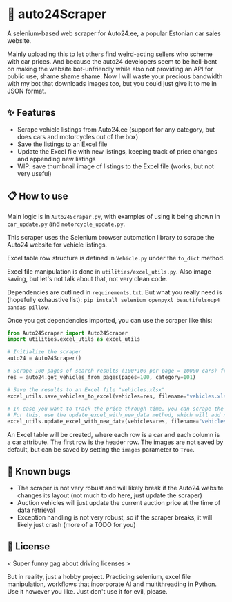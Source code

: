 # 🚗 auto24Scraper

A selenium-based web scraper for Auto24.ee, a popular Estonian car sales website.

Mainly uploading this to let others find weird-acting sellers who scheme with car prices.
And because the auto24 developers seem to be hell-bent on making the website bot-unfriendly while also not providing an API for public use, shame shame shame.
Now I will waste your precious bandwidth with my bot that downloads images too, but you could just give it to me in JSON format.

## ✨ Features

- Scrape vehicle listings from Auto24.ee (support for any category, but does cars and motorcycles out of the box)
- Save the listings to an Excel file
- Update the Excel file with new listings, keeping track of price changes and appending new listings
- WIP: save thumbnail image of listings to the Excel file (works, but not very useful)


## 📋 How to use

Main logic is in `Auto24Scraper.py`, with examples of using it being shown in `car_update.py` and `motorcycle_update.py`.

This scraper uses the Selenium browser automation library to scrape the Auto24 website for vehicle listings.

Excel table row structure is defined in `Vehicle.py` under the `to_dict` method.

Excel file manipulation is done in `utilities/excel_utils.py`. Also image saving, but let's not talk about that, not very clean code.

Dependencies are outlined in `requirements.txt`. But what you really need is (hopefully exhaustive list):
`pip install selenium openpyxl beautifulsoup4 pandas pillow`. 

Once you get dependencies imported, you can use the scraper like this:

```python
from Auto24Scraper import Auto24Scraper
import utilities.excel_utils as excel_utils

# Initialize the scraper
auto24 = Auto24Scraper()

# Scrape 100 pages of search results (100*100 per page = 10000 cars) from the "Cars" category
res = auto24.get_vehicles_from_pages(pages=100, category=101)

# Save the results to an Excel file "vehicles.xlsx"
excel_utils.save_vehicles_to_excel(vehicles=res, filename="vehicles.xlsx", images=False)

# In case you want to track the price through time, you can scrape the page again at a new point in time and append results
# For this, use the update_excel_with_new_data method, which will add new row for vehicles that are new and add new column for updated vehicles
excel_utils.update_excel_with_new_data(vehicles=res, filename="vehicles.xlsx")
```

An Excel table will be created, where each row is a car and each column is a car attribute. 
The first row is the header row. The images are not saved by default, but can be saved by setting the `images` parameter to `True`.

## 🐞 Known bugs

- The scraper is not very robust and will likely break if the Auto24 website changes its layout (not much to do here, just update the scraper)
- Auction vehicles will just update the current auction price at the time of data retrieval
- Exception handling is not very robust, so if the scraper breaks, it will likely just crash (more of a TODO for you)

## 📜 License
< Super funny gag about driving licenses >

But in reality, just a hobby project.
Practicing selenium, excel file manipulation, workflows that incorporate AI and multithreading in Python.
Use it however you like. Just don't use it for evil, please.

